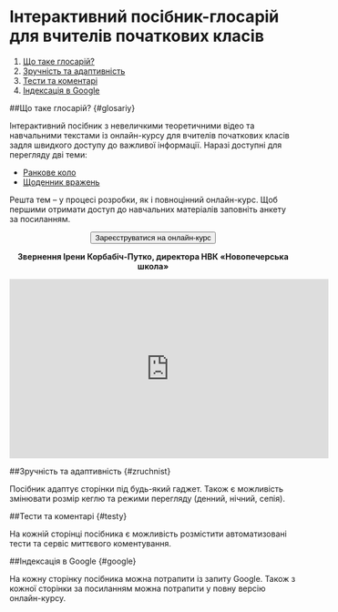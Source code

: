 # Інтерактивний посібник-глосарій для вчителів початкових класів

1. [Що таке глосарій?](#glosariy)
2. [Зручність та адаптивність](#zruchnist)
3. [Тести та коментарі](#testy)
4. [Індексація в Google](#google)

##Що таке глосарій?  {#glosariy}

Інтерактивний посібник з невеличкими теоретичними відео та навчальними текстами із онлайн-курсу для вчителів початкових класів задля швидкого доступу до важливої інформації. Наразі доступні для перегляду дві теми:

* [Ранкове коло](2/kolo.md)
* [Щоденник вражень](5/shodennyk-vrazhen.md)

Решта тем – у процесі розробки, як і повноцінний онлайн-курс. Щоб першими отримати доступ до навчальних матеріалів заповніть анкету за посиланням.

<p><center><a href="https://ed-era.com/nus" target="_blank"><button type="button" class="btn btn-primary" aria-haspopup="true" aria-expanded="false">Зареєструватися на онлайн-курс</button></a></center></p>

<p align="center"><b>Звернення Ірени Корбабіч-Путко, директора НВК «Новопечерська школа»</b></p>

<p align="center"><iframe width="560" height="315" src="https://www.youtube.com/embed/pjG4UDJt35M?ecver=1" frameborder="0" allowfullscreen></iframe></p>

##Зручність та адаптивність {#zruchnist}

Посібник адаптує сторінки під будь-який гаджет. Також є можливість змінювати розмір кеглю та режими перегляду (денний, нічний, сепія).

##Тести та коментарі {#testy}

На кожній сторінці посібника є можливість розмістити автоматизовані тести та сервіс миттєвого коментування.

##Індексація в Google {#google}

На кожну сторінку посібника можна потрапити із запиту Google. Також з кожної сторінки за посиланням можна потрапити у повну версію онлайн-курсу.
